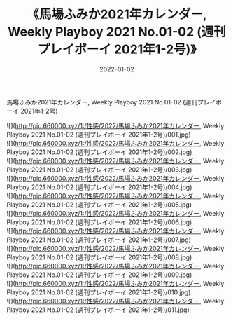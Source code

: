 ﻿---
layout: post
title:  《馬場ふみか2021年カレンダー, Weekly Playboy 2021 No.01-02 (週刊プレイボーイ 2021年1-2号)》
date:   2022-01-02
img: http://pic.660000.xyz/1:/性感/2022/馬場ふみか2021年カレンダー, Weekly Playboy 2021 No.01-02 (週刊プレイボーイ 2021年1-2号)/000.jpg
categories: [美女, 清纯, 唯美]
---

馬場ふみか2021年カレンダー, Weekly Playboy 2021 No.01-02 (週刊プレイボーイ 2021年1-2号)

  ![](http://pic.660000.xyz/1:/性感/2022/馬場ふみか2021年カレンダー, Weekly Playboy 2021 No.01-02 (週刊プレイボーイ 2021年1-2号)/001.jpg) <br> ![](http://pic.660000.xyz/1:/性感/2022/馬場ふみか2021年カレンダー, Weekly Playboy 2021 No.01-02 (週刊プレイボーイ 2021年1-2号)/002.jpg) <br> ![](http://pic.660000.xyz/1:/性感/2022/馬場ふみか2021年カレンダー, Weekly Playboy 2021 No.01-02 (週刊プレイボーイ 2021年1-2号)/003.jpg) <br> ![](http://pic.660000.xyz/1:/性感/2022/馬場ふみか2021年カレンダー, Weekly Playboy 2021 No.01-02 (週刊プレイボーイ 2021年1-2号)/004.jpg) <br> ![](http://pic.660000.xyz/1:/性感/2022/馬場ふみか2021年カレンダー, Weekly Playboy 2021 No.01-02 (週刊プレイボーイ 2021年1-2号)/005.jpg) <br> ![](http://pic.660000.xyz/1:/性感/2022/馬場ふみか2021年カレンダー, Weekly Playboy 2021 No.01-02 (週刊プレイボーイ 2021年1-2号)/006.jpg) <br> ![](http://pic.660000.xyz/1:/性感/2022/馬場ふみか2021年カレンダー, Weekly Playboy 2021 No.01-02 (週刊プレイボーイ 2021年1-2号)/007.jpg) <br> ![](http://pic.660000.xyz/1:/性感/2022/馬場ふみか2021年カレンダー, Weekly Playboy 2021 No.01-02 (週刊プレイボーイ 2021年1-2号)/008.jpg) <br> ![](http://pic.660000.xyz/1:/性感/2022/馬場ふみか2021年カレンダー, Weekly Playboy 2021 No.01-02 (週刊プレイボーイ 2021年1-2号)/009.jpg) <br> ![](http://pic.660000.xyz/1:/性感/2022/馬場ふみか2021年カレンダー, Weekly Playboy 2021 No.01-02 (週刊プレイボーイ 2021年1-2号)/010.jpg) <br> ![](http://pic.660000.xyz/1:/性感/2022/馬場ふみか2021年カレンダー, Weekly Playboy 2021 No.01-02 (週刊プレイボーイ 2021年1-2号)/011.jpg) <br>